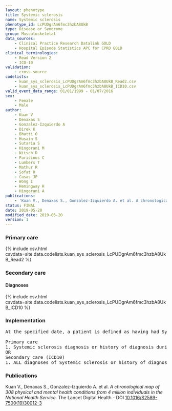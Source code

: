 ```yaml
---
layout: phenotype
title: Systemic sclerosis
name: Systemic sclerosis
phenotype_id: LcPUDgrAm6fmc3hzbA8UkB 
type: Disease or Syndrome
group: Musculoskeletal
data_sources: 
    - Clinical Practice Research Datalink GOLD
    - Hospital Episode Statistics APC for CPRD GOLD
clinical_terminologies: 
    - Read Version 2
    - ICD-10
validation: 
    - cross-source
codelists: 
    - kuan_sys_sclerosis_LcPUDgrAm6fmc3hzbA8UkB_Read2.csv
    - kuan_sys_sclerosis_LcPUDgrAm6fmc3hzbA8UkB_ICD10.csv
valid_event_data_range: 01/01/1999 - 01/07/2016
sex: 
    - Female
    - Male
author: 
    - Kuan V
    - Denaxas S
    - Gonzalez-Izquierdo A
    - Direk K
    - Bhatti O
    - Husain S
    - Sutaria S
    - Hingorani M
    - Nitsch D
    - Parisinos C
    - Lumbers T
    - Mathur R
    - Sofat R
    - Casas JP
    - Wong I
    - Hemingway H
    - Hingorani A
publications: 
    - 'Kuan V., Denaxas S., Gonzalez-Izquierdo A. et al. A chronological map of 308 physical and mental health conditions from 4 million individuals in the National Health Service. The Lancet Digital Health - DOI: 10.1016/S2589-7500(19)30012-3' 
status: FINAL
date: 2019-05-20
modified_date: 2019-05-20
version: 1
---
```

### Primary care 
{% include csv.html csvdata=site.data.codelists.kuan_sys_sclerosis_LcPUDgrAm6fmc3hzbA8UkB_Read2 %}
### Secondary care 
#### Diagnoses 
{% include csv.html csvdata=site.data.codelists.kuan_sys_sclerosis_LcPUDgrAm6fmc3hzbA8UkB_ICD10 %}
### Implementation 
<pre>At the specified date, a patient is defined as having had Systemic sclerosis IF they meet the criteria for any of the following on or before the specified date. The earliest date on which the individual meets any of the following criteria on or before the specified date is defined as the first event date:

Primary care
1. Systemic sclerosis diagnosis or history of diagnosis during a consultation 
OR
Secondary care (ICD10)
1. ALL diagnoses of Systemic sclerosis or history of diagnosis during a hospitalization</pre> 
 
### Publications 
Kuan V., Denaxas S., Gonzalez-Izquierdo A. et al. _A chronological map of 308 physical and mental health conditions from 4 million individuals in the National Health Service_. The Lancet Digital Health - DOI <a href='https://www.thelancet.com/journals/landig/article/PIIS2589-7500(19)30012-3/fulltext'>10.1016/S2589-7500(19)30012-3</a>